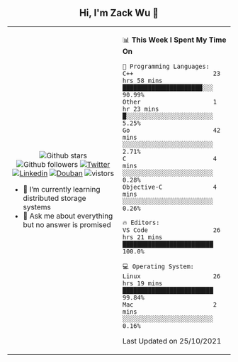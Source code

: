 <h2 align="center"> Hi, I'm Zack Wu 👋 </h2>

<table>
    <tr>
        <td valign="center" width="50%">
            <p align="center">
              <img src="https://img.shields.io/github/stars/izackwu?style=social" alt="Github stars" />
              <img src="https://img.shields.io/github/followers/izackwu?style=social" alt="Github followers" />
              <a href="https://twitter.com/_zackwu"><img src="https://img.shields.io/badge/@__zackwu-1DA1F2?style=flat&logo=Twitter&logoColor=white" alt="Twitter"/></a>
              <a href="https://www.linkedin.com/in/wuzhengke/?locale=en_US"><img src="https://img.shields.io/badge/@wuzhengke-0073b1?style=flat&logo=LinkedIn&logoColor=white" alt="Linkedin" /></a>
              <a href="https://www.douban.com/people/keith1"><img src="https://img.shields.io/badge/@keith1-007722?style=flat&logo=Douban&logoColor=white" alt="Douban" /></a>
              <img src="https://visitor-badge.glitch.me/badge?page_id=keithnull" alt="vistors" />
            </p>
            <ul>
                <li>🌱 I’m currently learning distributed storage systems</li>
                <li>💬 Ask me about everything but no answer is promised</li>
            </ul>
        </td>
       <td valign="top" width="50%">
    
<!--START_SECTION:waka-->
📊 **This Week I Spent My Time On** 

```text
💬 Programming Languages: 
C++                      23 hrs 58 mins      ██████████████████████░░░   90.99% 
Other                    1 hr 23 mins        █░░░░░░░░░░░░░░░░░░░░░░░░   5.25% 
Go                       42 mins             ░░░░░░░░░░░░░░░░░░░░░░░░░   2.71% 
C                        4 mins              ░░░░░░░░░░░░░░░░░░░░░░░░░   0.28% 
Objective-C              4 mins              ░░░░░░░░░░░░░░░░░░░░░░░░░   0.26%

🔥 Editors: 
VS Code                  26 hrs 21 mins      █████████████████████████   100.0%

💻 Operating System: 
Linux                    26 hrs 19 mins      █████████████████████████   99.84% 
Mac                      2 mins              ░░░░░░░░░░░░░░░░░░░░░░░░░   0.16%

```


 Last Updated on 25/10/2021
<!--END_SECTION:waka-->
</td></tr>
</table>


